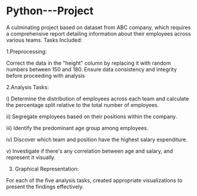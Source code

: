 # Python---Project
 A culminating project based on dataset from ABC company, which  requires a comprehensive report detailing information about their employees across various teams. 
Tasks Included:

1.Preprocessing:

Correct the data in the "height" column by replacing it with random numbers between 150 and 180.
Ensure data consistency and integrity before proceeding with analysis

2.Analysis Tasks:

i) Determine the distribution of employees across each team and calculate the percentage split
relative to the total number of employees. 

ii) Segregate employees based on their positions within the company. 

iii) Identify the predominant age group among employees.

iv) Discover which team and position have the highest salary expenditure.

v) Investigate if there's any correlation between age and salary, and represent it visually. 

3. Graphical Representation:
   
For each of the five analysis tasks, created appropriate visualizations to present the findings
effectively. 
